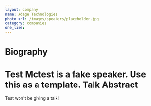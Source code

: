 ```yaml
---
layout: company
name: Adage Technologies
photo_url: /images/speakers/placeholder.jpg
category: companies
one_line:
---
```


Biography
====
Test Mctest is a fake speaker.  Use this as a template.
Talk Abstract
=============
Test won't be giving a talk!
